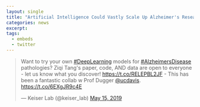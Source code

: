```yaml
---
layout: single
title: "Artificial Intelligence Could Vastly Scale Up Alzheimer's Research"
categories: news
excerpt:
tags:
  - embeds
  - twitter
---
```


<blockquote class="twitter-tweet" data-lang="en"><p lang="en" dir="ltr">Want to try your own <a href="https://twitter.com/hashtag/DeepLearning?src=hash&amp;ref_src=twsrc%5Etfw">#DeepLearning</a> models for <a href="https://twitter.com/hashtag/AlzheimersDisease?src=hash&amp;ref_src=twsrc%5Etfw">#AlzheimersDisease</a> pathologies? Ziqi Tang&#39;s paper, code, AND data are open to everyone - let us know what you discover! <a href="https://t.co/RELEPBL2JF">https://t.co/RELEPBL2JF</a> - This has been a fantastic collab w Prof Dugger <a href="https://twitter.com/ucdavis?ref_src=twsrc%5Etfw">@ucdavis</a>. <a href="https://t.co/6EXgJR9c4E">https://t.co/6EXgJR9c4E</a></p>&mdash; Keiser Lab (@keiser_lab) <a href="https://twitter.com/keiser_lab/status/1128739574887399424?ref_src=twsrc%5Etfw">May 15, 2019</a></blockquote>
<script async src="https://platform.twitter.com/widgets.js" charset="utf-8"></script>

